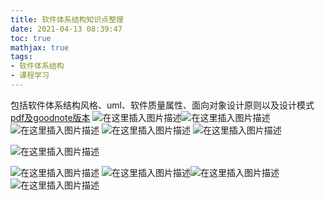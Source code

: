 ```yaml
---
title: 软件体系结构知识点整理
date: 2021-04-13 08:39:47
toc: true
mathjax: true
tags:
- 软件体系结构
- 课程学习
---
```


包括软件体系结构风格、uml、软件质量属性、面向对象设计原则以及设计模式
[pdf及goodnote版本](https://download.csdn.net/download/weixin_45668903/16649227?spm=1001.2014.3001.5501)
![在这里插入图片描述](https:/raw.githubusercontent.com/buttering/EasyBlogs/master/asset/pictures/e879f3b12191b596993886eefc10c94b/3d4b3babcd0f5333f4ae11425fc18495.jpg)![在这里插入图片描述](https:/raw.githubusercontent.com/buttering/EasyBlogs/master/asset/pictures/e879f3b12191b596993886eefc10c94b/093894a267af75d11f6aaaa627b1b782.jpg)![在这里插入图片描述](https:/raw.githubusercontent.com/buttering/EasyBlogs/master/asset/pictures/e879f3b12191b596993886eefc10c94b/bcf22f105df9fb7bcb05eecfa032d242.jpg)
![在这里插入图片描述](https:/raw.githubusercontent.com/buttering/EasyBlogs/master/asset/pictures/e879f3b12191b596993886eefc10c94b/9b86d7477f10a581d9297b75b392f34d.jpg)
![在这里插入图片描述](https:/raw.githubusercontent.com/buttering/EasyBlogs/master/asset/pictures/e879f3b12191b596993886eefc10c94b/59249886045ebbc93d26c27c1d958248.jpg)

![在这里插入图片描述](https:/raw.githubusercontent.com/buttering/EasyBlogs/master/asset/pictures/e879f3b12191b596993886eefc10c94b/311bda622d0454277db0bcbb763035c7.jpg)


![在这里插入图片描述](https:/raw.githubusercontent.com/buttering/EasyBlogs/master/asset/pictures/e879f3b12191b596993886eefc10c94b/546b633786b1de32bf4354640824d43b.jpg)
![在这里插入图片描述](https:/raw.githubusercontent.com/buttering/EasyBlogs/master/asset/pictures/e879f3b12191b596993886eefc10c94b/b056d404489d9c30bce841a0026d609a.jpg)![在这里插入图片描述](https:/raw.githubusercontent.com/buttering/EasyBlogs/master/asset/pictures/e879f3b12191b596993886eefc10c94b/07b1a4ae21c4a3a073ae26a25c5c98dd.jpg)
![在这里插入图片描述](https:/raw.githubusercontent.com/buttering/EasyBlogs/master/asset/pictures/e879f3b12191b596993886eefc10c94b/d4f608a9310484c583f34404b86f8c1f.jpg)
